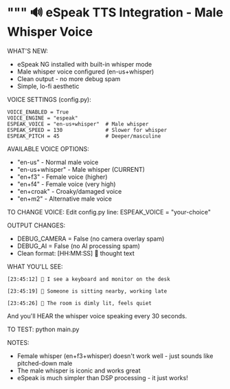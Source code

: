 """
🔊 eSpeak TTS Integration - Male Whisper Voice
==============================================

WHAT'S NEW:
- eSpeak NG installed with built-in whisper mode
- Male whisper voice configured (en-us+whisper)
- Clean output - no more debug spam
- Simple, lo-fi aesthetic

VOICE SETTINGS (config.py):
```
VOICE_ENABLED = True
VOICE_ENGINE = "espeak"
ESPEAK_VOICE = "en-us+whisper"  # Male whisper
ESPEAK_SPEED = 130              # Slower for whisper
ESPEAK_PITCH = 45               # Deeper/masculine
```

AVAILABLE VOICE OPTIONS:
- "en-us"          - Normal male voice
- "en-us+whisper"  - Male whisper (CURRENT)
- "en+f3"          - Female voice (higher)
- "en+f4"          - Female voice (very high)
- "en+croak"       - Croaky/damaged voice
- "en+m2"          - Alternative male voice

TO CHANGE VOICE:
Edit config.py line: ESPEAK_VOICE = "your-choice"

OUTPUT CHANGES:
- DEBUG_CAMERA = False (no camera overlay spam)
- DEBUG_AI = False (no AI processing spam)
- Clean format: [HH:MM:SS] 💭 thought text

WHAT YOU'LL SEE:
```
[23:45:12] 💭 I see a keyboard and monitor on the desk

[23:45:19] 💭 Someone is sitting nearby, working late

[23:45:26] 💭 The room is dimly lit, feels quiet
```

And you'll HEAR the whisper voice speaking every 30 seconds.

TO TEST:
python main.py

NOTES:
- Female whisper (en+f3+whisper) doesn't work well - just sounds like pitched-down male
- The male whisper is iconic and works great
- eSpeak is much simpler than DSP processing - it just works!
